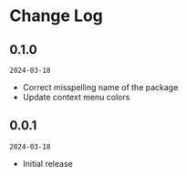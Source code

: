 # Change Log

## 0.1.0

`2024-03-18`

-   Correct misspelling name of the package
-   Update context menu colors

## 0.0.1

`2024-03-18`

-   Initial release
